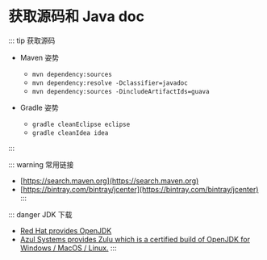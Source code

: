 # 获取源码和 Java doc

::: tip 获取源码

- Maven 姿势

  - `mvn dependency:sources`
  - `mvn dependency:resolve -Dclassifier=javadoc`
  - `mvn dependency:sources -DincludeArtifactIds=guava`

- Gradle 姿势
  - `gradle cleanEclipse eclipse`
  - `gradle cleanIdea idea`

:::

::: warning 常用链接

- [https://search.maven.org](https://search.maven.org)
- [https://bintray.com/bintray/jcenter](https://bintray.com/bintray/jcenter)
  :::

::: danger JDK 下载

- [Red Hat provides OpenJDK](https://developers.redhat.com/products/openjdk/download/)
- [Azul Systems provides Zulu which is a certified build of OpenJDK for Windows / MacOS / Linux.](https://www.azul.com/downloads/zulu/)
  :::
